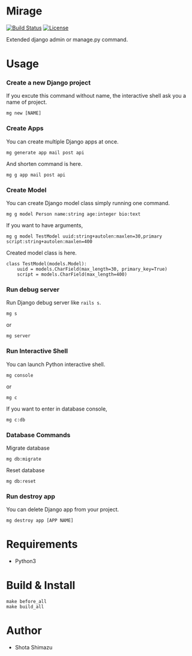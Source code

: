 # Mirage
[![Build Status](https://travis-ci.org/shotastage/django-console.svg?branch=master)](https://travis-ci.org/shotastage/django-console)
[![License](https://img.shields.io/badge/License-Apache%202.0-blue.svg)](https://opensource.org/licenses/Apache-2.0)

Extended django admin or manage.py command.


# Usage

### Create a new Django project

If you excute this command without name, the interactive shell ask you a name of project.

```
mg new [NAME]
```

### Create Apps

You can create multiple Django apps at once.

```
mg generate app mail post api
```

And shorten command is here.

```
mg g app mail post api
```

### Create Model

You can create Django model class simply running one command.

```
mg g model Person name:string age:integer bio:text
```

If you want to have arguments,

```
mg g model TestModel uuid:string+autolen:maxlen=30,primary script:string+autolen:maxlen=400
```

Created model class is here.

```:python
class TestModel(models.Model):
    uuid = models.CharField(max_length=30, primary_key=True)
    script = models.CharField(max_length=400)

```

### Run debug server

Run Django debug server like `rails s`.

```
mg s
```

or

```
mg server
```

### Run Interactive Shell

You can launch Python interactive shell.

```
mg console
```

or

```
mg c
```

If you want to enter in database console, 

```
mg c:db
```


### Database Commands
Migrate database

```
mg db:migrate
```

Reset database

```
mg db:reset
```

### Run destroy app

You can delete Django app from your project.

```
mg destroy app [APP NAME]
```


# Requirements

- Python3

# Build & Install

```
make before_all
make build_all
```
# Author

- Shota Shimazu
